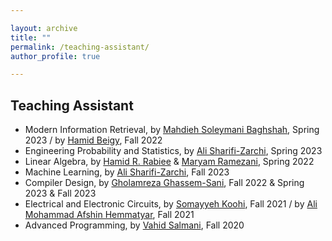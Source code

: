 ```yaml
---

layout: archive
title: ""
permalink: /teaching-assistant/
author_profile: true

---
```


## Teaching Assistant

- Modern Information Retrieval, by [Mahdieh Soleymani Baghshah](https://scholar.google.com/citations?user=S1U0KlgAAAAJ&hl=en), Spring 2023 / by [Hamid Beigy](https://scholar.google.com/citations?user=0NiKG0EAAAAJ&hl=en), Fall 2022
- Engineering Probability and Statistics, by [Ali Sharifi-Zarchi](https://scholar.google.com/citations?user=GbJMZLIAAAAJ&hl=en), Spring 2023
- Linear Algebra, by [Hamid R. Rabiee](https://scholar.google.com/citations?user=rKDtrNgAAAAJ&hl=en) & [Maryam Ramezani](https://scholar.google.com/citations?user=cBR8x-4AAAAJ&hl=en), Spring 2022
- Machine Learning, by [Ali Sharifi-Zarchi](https://scholar.google.com/citations?user=GbJMZLIAAAAJ&hl=en), Fall 2023
- Compiler Design, by [Gholamreza Ghassem-Sani](https://scholar.google.com/citations?user=1mw-zmsAAAAJ&hl=en), Fall 2022 & Spring 2023 & Fall 2023
- Electrical and Electronic Circuits, by [Somayyeh Koohi](https://scholar.google.com/citations?user=64uL9QoAAAAJ&hl=en), Fall 2021 / by [Ali Mohammad Afshin Hemmatyar](https://scholar.google.com/citations?user=wob0AskAAAAJ&hl=en), Fall 2021
- Advanced Programming, by [Vahid Salmani](https://scholar.google.com/citations?user=GfUeb2wAAAAJ&hl=en), Fall 2020
